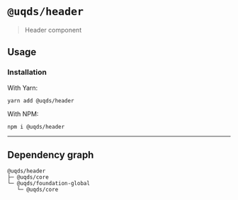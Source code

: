 # `@uqds/header`

> Header component

## Usage

### Installation

With Yarn:
```shell
yarn add @uqds/header
```

With NPM:
```shell
npm i @uqds/header
```

---

## Dependency graph

```shell
@uqds/header
├─ @uqds/core
└─ @uqds/foundation-global
   └─ @uqds/core
```
